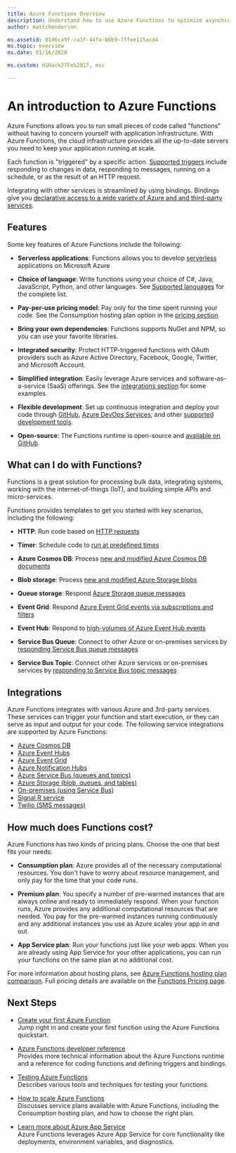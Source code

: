 ```yaml
---
title: Azure Functions Overview 
description: Understand how to use Azure Functions to optimize asynchronous workloads in minutes.
author: mattchenderson

ms.assetid: 01d6ca9f-ca3f-44fa-b0b9-7ffee115acd4
ms.topic: overview
ms.date: 01/16/2020

ms.custom: H1Hack27Feb2017, mvc

---
```


# An introduction to Azure Functions

Azure Functions allows you to run small pieces of code called "functions" without having to concern yourself with application infrastructure. With Azure Functions, the cloud infrastructure provides all the up-to-date servers you need to keep your application running at scale.

Each function is "triggered" by a specific action. [Supported triggers](../functions-triggers-bindings.md) include responding to changes in data, responding to messages, running on a schedule, or as the result of an HTTP request.

Integrating with other services is streamlined by using bindings. Bindings give you [declarative access to a wide variety of Azure and and third-party services](../functions-triggers-bindings.md).

## Features

Some key features of Azure Functions include the following:

- **Serverless applications**: Functions allows you to develop [serverless](https://azure.microsoft.com/solutions/serverless/) applications on Microsoft Azure

- **Choice of language**: Write functions using your choice of C#, Java, JavaScript, Python, and other languages. See [Supported languages](supported-languages.md) for the complete list.

- **Pay-per-use pricing model**: Pay only for the time spent running your code. See the Consumption hosting plan option in the [pricing section](#pricing).  

- **Bring your own dependencies**: Functions supports NuGet and NPM, so you can use your favorite libraries.

- **Integrated security**: Protect HTTP-triggered functions with OAuth providers such as Azure Active Directory, Facebook, Google, Twitter, and Microsoft Account.

- **Simplified integration**: Easily leverage Azure services and software-as-a-service (SaaS) offerings. See the [integrations section](#integrations) for some examples.

- **Flexible development**: Set up continuous integration and deploy your code through [GitHub](../app-service/scripts/cli-continuous-deployment-github.md), [Azure DevOps Services](../app-service/scripts/cli-continuous-deployment-vsts.md), and other [supported development tools](../app-service/deploy-local-git.md).

- **Open-source**: The Functions runtime is open-source and [available on GitHub](https://github.com/azure/azure-webjobs-sdk-script).

## What can I do with Functions?

Functions is a great solution for processing bulk data, integrating systems, working with the internet-of-things (IoT), and building simple APIs and micro-services.

Functions provides templates to get you started with key scenarios, including the following:

- **HTTP**: Run code based on [HTTP requests](functions-create-first-azure-function.md)

- **Timer**: Schedule code to [run at predefined times](../functions-create-scheduled-function.md)

- **Azure Cosmos DB**: Process [new and modified Azure Cosmos DB documents](functions-bindings-cosmosdb-v2.md)

- **Blob storage**: Process [new and modified Azure Storage blobs](functions-bindings-storage-blob.md)

- **Queue storage**: Respond [Azure Storage queue messages](../functions-bindings-storage-queue.md)

- **Event Grid**: Respond [Azure Event Grid events via subscriptions and filters](../event-grid/resize-images-on-storage-blob-upload-event.md)

- **Event Hub**: Respond to [high-volumes of Azure Event Hub events](../functions-bindings-event-hubs.md)

- **Service Bus Queue**: Connect to other Azure or on-premises services by [responding Service Bus queue messages](../functions-bindings-service-bus.md)

- **Service Bus Topic**: Connect other Azure services or on-premises services by [responding to Service Bus topic messages](../functions-bindings-service-bus.md)

## <a name="integrations"></a> Integrations

Azure Functions integrates with various Azure and 3rd-party services. These services can trigger your function and start execution, or they can serve as input and output for your code. The following service integrations are supported by Azure Functions:

- [Azure Cosmos DB](../functions-bindings-cosmosdb-v2.md)
- [Azure Event Hubs](../functions-bindings-event-hubs.md)
- [Azure Event Grid](../functions-bindings-event-grid.md)
- [Azure Notification Hubs](../functions-bindings-notification-hubs.md)
- [Azure Service Bus (queues and topics)](../functions-bindings-service-bus.md)
- [Azure Storage (blob, queues, and tables)](../functions-bindings-storage-blob.md)
- [On-premises (using Service Bus)](../functions-bindings-service-bus.md)
- [Signal R service](../functions-bindings-signalr-service.md)
- [Twilio (SMS messages)](../functions-bindings-twilio.md)

## <a name="pricing"></a>How much does Functions cost?

Azure Functions has two kinds of pricing plans. Choose the one that best fits your needs:

- **Consumption plan**: Azure provides all of the necessary computational resources. You don't have to worry about resource management, and only pay for the time that your code runs.

- **Premium plan**: You specify a number of pre-warmed instances that are always online and ready to immediately respond. When your function runs, Azure provides any additional computational resources that are needed. You pay for the pre-warmed instances running continuously and any additional instances you use as Azure scales your app in and out.

- **App Service plan**: Run your functions just like your web apps. When you are already using App Service for your other applications, you can run your functions on the same plan at no additional cost.

For more information about hosting plans, see [Azure Functions hosting plan comparison](functions-scale.md). Full pricing details are available on the [Functions Pricing page](https://azure.microsoft.com/pricing/details/functions/).

## Next Steps

- [Create your first Azure Function](functions-create-first-azure-function.md)  
  Jump right in and create your first function using the Azure Functions quickstart.

- [Azure Functions developer reference](functions-reference.md)  
  Provides more technical information about the Azure Functions runtime and a reference for coding functions and defining triggers and bindings.

- [Testing Azure Functions](functions-test-a-function.md)  
  Describes various tools and techniques for testing your functions.

- [How to scale Azure Functions](functions-scale.md)  
  Discusses service plans available with Azure Functions, including the Consumption hosting plan, and how to choose the right plan.

- [Learn more about Azure App Service](../app-service/overview.md)  
  Azure Functions leverages Azure App Service for core functionality like deployments, environment variables, and diagnostics.

